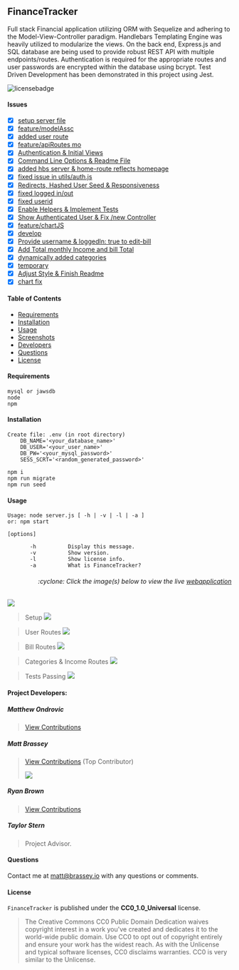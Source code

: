 ## FinanceTracker

Full stack Financial application utilizing ORM with Sequelize and adhering to the Model-View-Controller paradigm. Handlebars Templating Engine was heavily utilized to modularize the views. On the back end, Express.js and SQL database are being used to provide robust REST API with multiple endpoints/routes. Authentication is required for the appropriate routes and user passwords are encrypted within the database using bcrypt. Test Driven Development has been demonstrated in this project using Jest.

![licensebadge](https://img.shields.io/badge/license-CC0_1.0_Universal-blue)

#### Issues

- [x] [setup server file](https://github.com/mbrassey/FinanceTracker/issues/1)
- [x] [feature/modelAssc](https://github.com/mbrassey/FinanceTracker/issues/2)
- [x] [added user route](https://github.com/mbrassey/FinanceTracker/issues/3)
- [x] [feature/apiRoutes mo](https://github.com/mbrassey/FinanceTracker/issues/4)
- [x] [Authentication & Initial Views](https://github.com/mbrassey/FinanceTracker/issues/5)
- [x] [Command Line Options & Readme File](https://github.com/mbrassey/FinanceTracker/issues/6)
- [x] [added hbs server & home-route reflects homepage](https://github.com/mbrassey/FinanceTracker/issues/7)
- [x] [fixed issue in utils/auth.js](https://github.com/mbrassey/FinanceTracker/issues/8)
- [x] [Redirects, Hashed User Seed & Responsiveness](https://github.com/mbrassey/FinanceTracker/issues/9)
- [x] [fixed logged in/out](https://github.com/mbrassey/FinanceTracker/issues/10)
- [x] [fixed userid](https://github.com/mbrassey/FinanceTracker/issues/11)
- [x] [Enable Helpers & Implement Tests](https://github.com/mbrassey/FinanceTracker/issues/12)
- [x] [Show Authenticated User & Fix /new Controller](https://github.com/mbrassey/FinanceTracker/issues/13)
- [x] [feature/chartJS](https://github.com/mbrassey/FinanceTracker/issues/14)
- [x] [develop](https://github.com/mbrassey/FinanceTracker/issues/15)
- [x] [Provide username & loggedIn: true to edit-bill](https://github.com/mbrassey/FinanceTracker/issues/16)
- [x] [Add Total monthly Income and bill Total](https://github.com/mbrassey/FinanceTracker/issues/17)
- [x] [dynamically added categories](https://github.com/mbrassey/FinanceTracker/issues/18)
- [x] [temporary](https://github.com/mbrassey/FinanceTracker/issues/19)
- [x] [Adjust Style & Finish Readme](https://github.com/mbrassey/FinanceTracker/issues/20)
- [x] [chart fix](https://github.com/mbrassey/FinanceTracker/issues/21)

#### Table of Contents

- [Requirements](#Requirements)
- [Installation](#Installation)
- [Usage](#Usage)
- [Screenshots](#Screenshots)
- [Developers](#Developers)
- [Questions](#Questions)
- [License](#License)

#### Requirements

    mysql or jawsdb
    node
    npm

#### Installation

    Create file: .env (in root directory)
        DB_NAME='<your_database_name>'
        DB_USER='<your_user_name>'
        DB_PW='<your_mysql_password>'
        SESS_SCRT='<random_generated_password>'

    npm i
    npm run migrate
    npm run seed

#### Usage

    Usage: node server.js [ -h | -v | -l | -a ]
    or: npm start

    [options]

           -h          Display this message.
           -v          Show version.
           -l          Show license info.
           -a          What is FinanceTracker?

<h6><p align="right">:cyclone: Click the image(s) below to view the live <a id="Screenshots" href="https://FinanceTracker-mbrassey.herokuapp.com/">webapplication</a></p></h6>

[<img src="img/Preview.png" align="center">](https://FinanceTracker-mbrassey.herokuapp.com/)

> Setup
> [<img src="img/Setup.gif">](https://FinanceTracker-mbrassey.herokuapp.com/)

> User Routes
> [<img src="img/Controller1.gif">](https://FinanceTracker-mbrassey.herokuapp.com/api/users)

> Bill Routes
> [<img src="img/Controller2.gif">](https://FinanceTracker-mbrassey.herokuapp.com/api/bills)

> Categories & Income Routes
> [<img src="img/Controller3.gif">](https://FinanceTracker-mbrassey.herokuapp.com/api/categories)

> Tests Passing
> [<img src="img/Tests.png">](https://FinanceTracker-mbrassey.herokuapp.com/)

<p id="Developers"></p>

#### Project Developers:

##### Matthew Ondrovic

> [View Contributions](https://github.com/mbrassey/FinanceTracker/commits?author=mbrassey)

##### Matt Brassey

> [View Contributions](https://github.com/mbrassey/FinanceTracker/commits?author=MBrassey) (Top Contributor)
> [<p align="left"><img src="img/Contributor.png">](https://github.com/mondrovic/finance-tracker/graphs/contributors)

##### Ryan Brown

> [View Contributions](https://github.com/mbrassey/FinanceTracker/commits?author=ryanabrown14)

##### Taylor Stern

> Project Advisor.

#### Questions

Contact me at [matt@brassey.io](mailto:matt@brassey.io) with any questions or comments.

#### License

`FinanceTracker` is published under the **CC0_1.0_Universal** license.

> The Creative Commons CC0 Public Domain Dedication waives copyright interest in a work you've created and dedicates it to the world-wide public domain. Use CC0 to opt out of copyright entirely and ensure your work has the widest reach. As with the Unlicense and typical software licenses, CC0 disclaims warranties. CC0 is very similar to the Unlicense.

